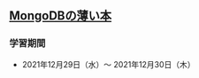 ## [MongoDBの薄い本](https://www.cuspy.org/diary/2012-04-17/the-little-mongodb-book-ja.pdf)

### 学習期間

- 2021年12月29日（水）〜 2021年12月30日（木）
